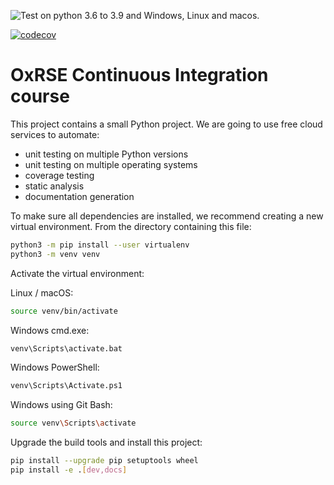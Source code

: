 ![Test on python 3.6 to 3.9 and Windows, Linux and macos.](https://github.com/codiewood/BSP_Project/workflows/Test%20on%20python%203.6%20to%203.9%20and%20Windows,%20Linux%20and%20macos./badge.svg)

[![codecov](https://codecov.io/gh/codiewood/BSP_Project/branch/main/graph/badge.svg?token=Z5LVN7MTB4)](https://codecov.io/gh/codiewood/BSP_Project)

# OxRSE Continuous Integration course

This project contains a small Python project. We are going to use free cloud services to automate:

- unit testing on multiple Python versions
- unit testing on multiple operating systems
- coverage testing
- static analysis
- documentation generation

To make sure all dependencies are installed, we recommend creating a new virtual environment.
From the directory containing this file:

```bash
python3 -m pip install --user virtualenv
python3 -m venv venv
```

Activate the virtual environment:

Linux / macOS:
```bash
source venv/bin/activate
```

Windows cmd.exe:
```bash
venv\Scripts\activate.bat
```

Windows PowerShell:
```bash
venv\Scripts\Activate.ps1
```

Windows using Git Bash:
```bash
source venv\Scripts\activate
```

Upgrade the build tools and install this project:

```bash
pip install --upgrade pip setuptools wheel
pip install -e .[dev,docs]
```
